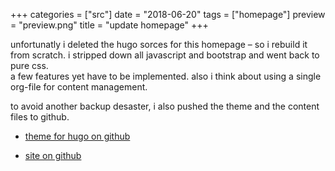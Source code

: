 +++
categories = ["src"]
date = "2018-06-20"
tags = ["homepage"]
preview = "preview.png"
title = "update homepage"
+++

unfortunatly i deleted the hugo sorces for this homepage – so i rebuild it from scratch.
i stripped down all javascript and bootstrap and went back to pure css.
</br>
a few features yet have to be implemented. also i think about using a single org-file for content management.

to avoid another backup desaster, i also pushed the theme and the content files to github.

+ [theme for hugo on github](https://github.com/kai-dj/hugo-theme-aik)

+ [site on github](https://github.com/kai-dj/www.kai.dj)
